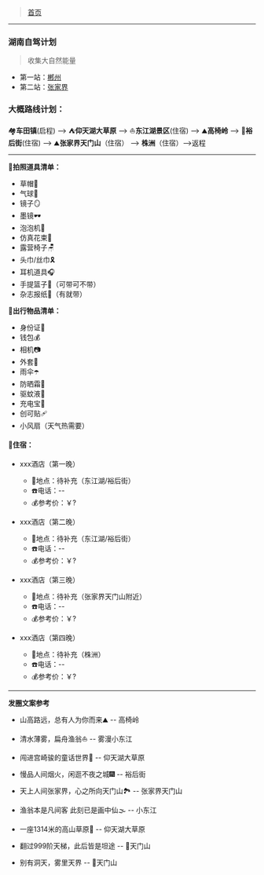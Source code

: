 >  [首页](../README.md)

---

### 湖南自驾计划
> 收集大自然能量
* 第一站：[郴州](./湖南自驾/郴州之旅.md)
* 第二站：[张家界](./湖南自驾/张家界之旅.md)

### 大概路线计划：
🏘**️车田镇**(启程) --> ⛺**仰天湖大草原** --> ⛵️**东江湖景区**(住宿) -->️️ ⛰️**高椅岭** -->  🍲**裕后街**(住宿) --> ⛰️**张家界天门山**（住宿） --> **株洲**（住宿）-->返程

--- 

**📜拍照道具清单：**
* 草帽👒
* 气球🎈
* 镜子🪞
* 墨镜🕶
* 泡泡机🫧
* 仿真花束💐
* 露营椅子🪑
* 头巾/丝巾🎗
* 耳机道具🎧
* 手提篮子🧺（可带可不带）
* 杂志报纸📰（有就带）

**🧳出行物品清单：**
* 身份证🪪
* 钱包💰
* 相机📷
* 外套🧥
* 雨伞☂️
* 防晒霜🧴
* 驱蚊液🦟
* 充电宝🔋
* 创可贴🩹
* 小风扇（天气热需要）

#### 🏨住宿：
*  xxx酒店（第一晚）
    + 📍地点：待补充（东江湖/裕后街）
    +  ☎️电话：--
    +  💰参考价：￥?

*  xxx酒店（第二晚）
    + 📍地点：待补充（东江湖/裕后街）
    +  ☎️电话：--
    +  💰参考价：￥?

*  xxx酒店（第三晚）
    + 📍地点：待补充（张家界天门山附近）
    +  ☎️电话：--
    +  💰参考价：￥?

*  xxx酒店（第四晚）
    + 📍地点：待补充（株洲）
    +  ☎️电话：--
    +  💰参考价：￥?

--- 

**发圈文案参考**

* 山高路远，总有人为你而来⛰️ -- 高椅岭

* 清水薄雾，扁舟渔翁⛵️️ -- 雾漫小东江

* 闯进宫崎骏的童话世界🦌 -- 仰天湖大草原

* 慢品人间烟火，闲逛不夜之城🎆 -- 裕后街

* 天上人间张家界，心之所向天门山🏞️ -- 张家界天门山

* 渔翁本是凡间客 此刻已是画中仙🌫 -- 小东江

* 一座1314米的高山草原🌈 -- 仰天湖大草原

* 翻过999阶天梯，此后皆是坦途 -- 📍天门山

* 别有洞天，雾里天界 -- 📍天门山
